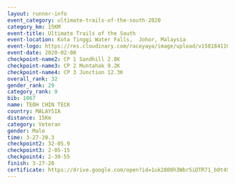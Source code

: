 ```yaml
--- 
layout: runner-info 
event_category: ultimate-trails-of-the-south-2020 
category_km: 15KM 
event-title: Ultimate Trails of the South 
event-location: Kota Tinggi Water Falls,  Johor, Malaysia 
event-logo: https://res.cloudinary.com/raceyaya/image/upload/v1581841103/logo/2020/ultimate-trails-2020_i93dfj.jpg 
event-date: 2020-02-08 
checkpoint-name2: CP 1 Sandhill 2.8K 
checkpoint-name3: CP 2 Muntahak 9.2K 
checkpoint-name4: CP 3 Junction 12.3K 
overall_rank: 32
gender_rank: 29
category_rank: 9
bib: 1067
name: TEOH CHIN TECK
country: MALAYSIA
distance: 15Km
category: Veteran
gender: Male
time: 3-27-20.3
checkpoint2: 32-05.9
checkpoint3: 2-05-15
checkpoint4: 2-39-55
finish: 3-27-20
certificate: https://drive.google.com/open?id=1uk2808h3Wbr5iOTR71_bOt49GkX7TUD9
--- 
```

